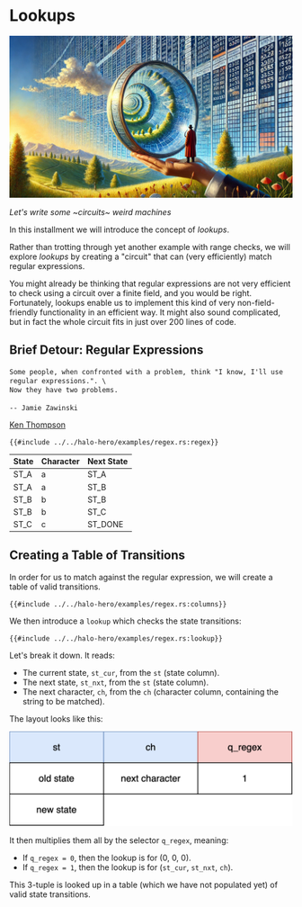 # Lookups

![](./top.webp)

*Let's write some ~circuits~ weird machines*


In this installment we will introduce the concept of *lookups*.

Rather than trotting through yet another example with range checks,
we will explore *lookups* by creating a 
"circuit" that can (very efficiently) match regular expressions.

You might already be thinking that regular expressions are not very efficient to check using a circuit over a finite field,
and you would be right.
Fortunately, lookups enable us to implement this kind of very non-field-friendly functionality in an efficient way.
It might also sound complicated, but in fact the whole circuit fits in just over 200 lines of code.

## Brief Detour: Regular Expressions

```admonish cite
Some people, when confronted with a problem, think "I know, I'll use regular expressions.". \
Now they have two problems.

-- Jamie Zawinski
```


[Ken Thompson](https://en.wikipedia.org/wiki/Thompson%27s_construction) 

```rust,noplaypen
{{#include ../../halo-hero/examples/regex.rs:regex}}
```

| State | Character | Next State |
|-------|-----------|------------|
| ST_A  | a         | ST_A       |
| ST_A  | a         | ST_B       |
| ST_B  | b         | ST_B       |
| ST_B  | b         | ST_C       |
| ST_C  | c         | ST_DONE    |



## Creating a Table of Transitions

In order for us to match against the regular expression, we will create a table of valid transitions.

```rust,noplaypen
{{#include ../../halo-hero/examples/regex.rs:columns}}
```

We then introduce a `lookup` which checks the state transitions:

```rust,noplaypen
{{#include ../../halo-hero/examples/regex.rs:lookup}}
```

Let's break it down. It reads:

- The current state, `st_cur`, from the `st` (state column).
- The next state, `st_nxt`, from the `st` (state column).
- The next character, `ch`, from the `ch` (character column, containing the string to be matched).

The layout looks like this:

![Regex](./regex.svg)

It then multiplies them all by the selector `q_regex`, meaning:

- If `q_regex = 0`, then the lookup is for (0, 0, 0).
- If `q_regex = 1`, then the lookup is for (`st_cur`, `st_nxt`, `ch`).

This 3-tuple is looked up in a table (which we have not populated yet) of valid state transitions.

